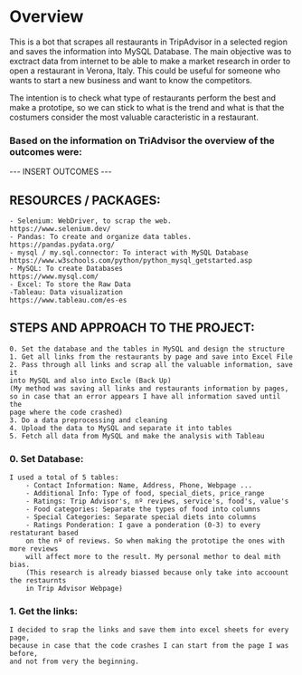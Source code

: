 # Overview

This is a bot that scrapes all restaurants in TripAdvisor in a selected region and 
saves the information into MySQL Database.
The main objective was to exctract data from internet to be able to make a 
market research in order to open a restaurant in Verona, Italy. This could be useful 
for someone who wants to start a new business and want to know the competitors.

The intention is to check what type of restaurants perform the best and make a 
prototipe, so we can stick to what is the trend and what is that the costumers consider 
the most valuable caracteristic in a restaurant. 

### Based on the information on TriAdvisor the overview of the outcomes were: 

--- INSERT OUTCOMES --- 

## RESOURCES / PACKAGES: 
	- Selenium: WebDriver, to scrap the web. 
	https://www.selenium.dev/
	- Pandas: To create and organize data tables. 
	https://pandas.pydata.org/
	- mysql / my.sql.connector: To interact with MySQL Database
	https://www.w3schools.com/python/python_mysql_getstarted.asp
	- MySQL: To create Databases
	https://www.mysql.com/
	- Excel: To store the Raw Data
	-Tableau: Data visualization 
	https://www.tableau.com/es-es
	

## STEPS AND APPROACH TO THE PROJECT:

	0. Set the database and the tables in MySQL and design the structure
	1. Get all links from the restaurants by page and save into Excel File
	2. Pass through all links and scrap all the valuable information, save it 
	into MySQL and also into Excle (Back Up)
	(My method was saving all links and restaurants information by pages, 
	so in case that an error appears I have all information saved until the 
	page where the code crashed)
	3. Do a data preprocessing and cleaning
	4. Upload the data to MySQL and separate it into tables
	5. Fetch all data from MySQL and make the analysis with Tableau

### 0. Set Database: 
	I used a total of 5 tables: 
		- Contact Information: Name, Address, Phone, Webpage ... 
		- Additional Info: Type of food, special_diets, price_range
		- Ratings: Trip Advisor's, nº reviews, service's, food's, value's
		- Food categories: Separate the types of food into columns
		- Special Categories: Separate special diets into columns
		- Ratings Ponderation: I gave a ponderation (0-3) to every restaturant based
		on the nº of reviews. So when making the prototipe the ones with more reviews
		will affect more to the result. My personal methor to deal mith bias.
		(This research is already biassed because only take into accoount the restaurnts
		in Trip Advisor Webpage)

### 1. Get the links: 
	I decided to srap the links and save them into excel sheets for every page, 
	because in case that the code crashes I can start from the page I was before, 
	and not from very the beginning.

